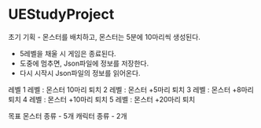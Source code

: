﻿# UEStudyProject
초기 기획
	- 몬스터를 배치하고, 몬스터는 5분에 10마리씩 생성된다.
  - 5레벨을 채울 시 게임은 종료된다.
  - 도중에 멈추면, Json파일에 정보를 저장한다.
  - 다시 시작시 Json파일의 정보를 읽어온다. 

레벨
  1 레벨 : 몬스터 10마리 퇴치
  2 레벨 : 몬스터 +5마리 퇴치
  3 레벨 : 몬스터 +8마리 퇴치
  4 레벨 : 몬스터 +10마리 퇴치
  5 레벨 : 몬스터 +20마리 퇴치

목표
몬스터 종류 - 5개
캐릭터 종류 - 2개
